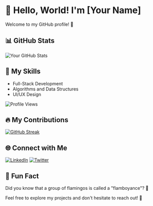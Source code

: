 # 👋 Hello, World! I'm [Your Name]

Welcome to my GitHub profile! 🚀

## 📊 GitHub Stats

![Your GitHub Stats](https://github-readme-stats.vercel.app/api?username=YourUsername&show_icons=true&theme=dark)

## 🚀 My Skills

- Full-Stack Development
- Algorithms and Data Structures
- UI/UX Design

![Profile Views](https://komarev.com/ghpvc/?username=YourUsername)

## 🔥 My Contributions

[![GitHub Streak](https://github-readme-streak-stats.herokuapp.com/?user=YourUsername&theme=dark)](https://github.com/DenverCoder1/github-readme-streak-stats)

## 🌐 Connect with Me

[![LinkedIn](https://img.shields.io/badge/LinkedIn-YourLinkedIn-blue)](YourLinkedInLink)
[![Twitter](https://img.shields.io/badge/Twitter-YourTwitter-blue)](YourTwitterLink)

## 🤖 Fun Fact

Did you know that a group of flamingos is called a "flamboyance"? 🦩

Feel free to explore my projects and don't hesitate to reach out! 🌟
